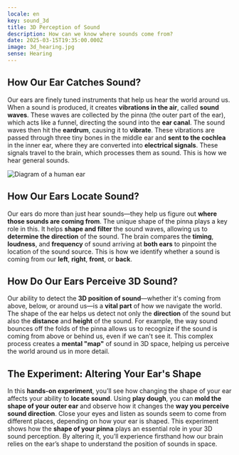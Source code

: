 ```yaml
---
locale: en
key: sound_3d
title: 3D Perception of Sound
description: How can we know where sounds come from?
date: 2025-03-15T19:35:00.000Z
image: 3d_hearing.jpg
sense: Hearing
---
```

## How Our Ear Catches Sound?

Our ears are finely tuned instruments that help us hear the world around us. When a sound is produced, it creates **vibrations in the air**, called **sound waves**. These waves are collected by the pinna (the outer part of the ear), which acts like a funnel, directing the sound into the **ear canal**. The sound waves then hit the **eardrum**, causing it to **vibrate**. These vibrations are passed through three tiny bones in the middle ear and **sent to the cochlea** in the inner ear, where they are converted into **electrical signals**. These signals travel to the brain, which processes them as sound. This is how we hear general sounds.

![Diagram of a human ear](/decap_assets/ear_en.png)

## How Our Ears Locate Sound?

Our ears do more than just hear sounds—they help us figure out **where those sounds are coming from**. The unique shape of the pinna plays a key role in this. It helps **shape and filter** the sound waves, allowing us to **determine the direction** of the sound. The brain compares the **timing**, **loudness**, and **frequency** of sound arriving at **both ears** to pinpoint the location of the sound source. This is how we identify whether a sound is coming from our **left**, **right**, **front**, or **back**.

## How Do Our Ears Perceive 3D Sound?

Our ability to detect the **3D position of sound**—whether it's coming from above, below, or around us—is a **vital part** of how we navigate the world. The shape of the ear helps us detect not only the **direction** of the sound but also the **distance** and **height** of the sound. For example, the way sound bounces off the folds of the pinna allows us to recognize if the sound is coming from above or behind us, even if we can't see it. This complex process creates a **mental "map"** of sound in 3D space, helping us perceive the world around us in more detail.

## The Experiment: Altering Your Ear's Shape

In this **hands-on experiment**, you’ll see how changing the shape of your ear affects your ability to **locate sound**. Using **play dough**, you can **mold the shape of your outer ear** and observe how it changes the **way you perceive sound direction**. Close your eyes and listen as sounds seem to come from different places, depending on how your ear is shaped. This experiment shows how the **shape of your pinna** plays an essential role in your 3D sound perception. By altering it, you’ll experience firsthand how our brain relies on the ear’s shape to understand the position of sounds in space.
